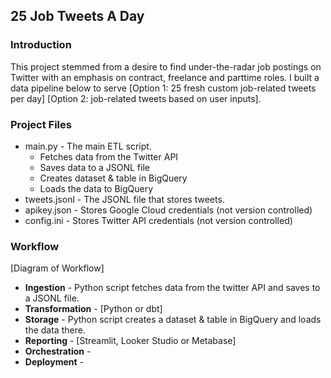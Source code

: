 ## 25 Job Tweets A Day

### Introduction

This project stemmed from a desire to find under-the-radar job postings on Twitter with an emphasis on contract, freelance and parttime roles. I built a data pipeline below to serve [Option 1: 25 fresh custom job-related tweets per day] [Option 2: job-related tweets based on user inputs].


### Project Files

- main.py - The main ETL script.
    - Fetches data from the Twitter API
    - Saves data to a JSONL file
    - Creates dataset & table in BigQuery
    - Loads the data to BigQuery
- tweets.jsonl - The JSONL file that stores tweets.
- apikey.json - Stores Google Cloud credentials (not version controlled)
- config.ini - Stores Twitter API credentials (not version controlled)


### Workflow

[Diagram of Workflow]

- **Ingestion** - Python script fetches data from the twitter API and saves to a JSONL file.
- **Transformation** - [Python or dbt]
- **Storage** - Python script creates a dataset & table in BigQuery and loads the data there.
- **Reporting** - [Streamlit, Looker Studio or Metabase]
- **Orchestration** - 
- **Deployment** - 




